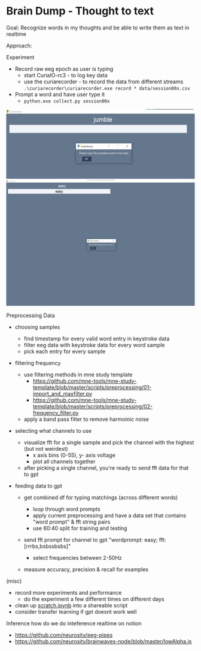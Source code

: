 # Brain Dump - Thought to text

Goal: Recognize words in my thoughts and be able to write them as text in realtime

Approach:

Experiment
- Record raw eeg epoch as user is typing
    - start CuriaIO-rc3 - to log key data
    - use the curiarecorder - to record the data from different streams
    `.\curiarecorder\curiarecorder.exe record * data/session00x.csv`
- Prompt a word and have user type it
    - `python.exe collect.py session00x`

![Experiment Screenshot_0](./assets/demo_training_experiment_prompt.jpg)
![Experiment Screenshot](./assets/demo_training_experiment.jpg)

Preprocessing Data

- choosing samples
    - find timestamp for every valid word entry in keystroke data
    - filter eeg data with keystroke data for every word sample
    - pick each entry for every sample

- filtering frequency
    - use filtering methods in mne study template
        - https://github.com/mne-tools/mne-study-template/blob/master/scripts/preprocessing/01-import_and_maxfilter.py
        - https://github.com/mne-tools/mne-study-template/blob/master/scripts/preprocessing/02-frequency_filter.py
    - apply a band pass filter to remove harmoinic noise

- selecting what channels to use
    - visualize fft for a single sample and pick the channel with the highest (but not weirdest)
        - x axis bins (0-55), y- axis voltage
        - plot all channels together
    - after picking a single channel, you're ready to send fft data for that to gpt

- feeding data to gpt
    - get combined df for typing matchings (across different words)
        - loop through word prompts
        - apply current preprocessing and have a data set that contains "word prompt" & fft string pairs
        - use 60:40 split for training and testing
    
    - send fft prompt for channel to gpt "wordprompt: easy; fft: [rrrbs,bsbssbsbs]"
	    - select frequencies between 2-50Hz

    - measure accuracy, precision & recall for examples

(misc)
- record more experiments and performance
    - do the experiment a few different times on different days
- clean up [scratch.ipynb](./scratch.ipynb) into a shareable script
- consider transfer learning if gpt doesnt work well

Inference
how do we do inteference realtime on notion
   - https://github.com/neurosity/eeg-pipes
   - https://github.com/neurosity/brainwaves-node/blob/master/lowAlpha.js
    